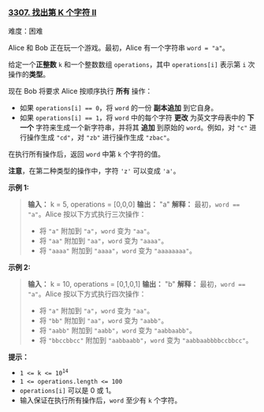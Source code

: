 ### [3307\. 找出第 K 个字符 II](https://leetcode.cn/problems/find-the-k-th-character-in-string-game-ii/)

难度：困难

Alice 和 Bob 正在玩一个游戏。最初，Alice 有一个字符串 `word = "a"`。

给定一个**正整数** `k` 和一个整数数组 `operations`，其中 `operations[i]` 表示第 `i` 次操作的**类型**。

现在 Bob 将要求 Alice 按顺序执行 **所有** 操作：

- 如果 `operations[i] == 0`，将 `word` 的一份 **副本追加** 到它自身。
- 如果 `operations[i] == 1`，将 `word` 中的每个字符 **更改** 为英文字母表中的 **下一个** 字符来生成一个新字符串，并将其 **追加** 到原始的 `word`。例如，对 `"c"` 进行操作生成 `"cd"`，对 `"zb"` 进行操作生成 `"zbac"`。

在执行所有操作后，返回 `word` 中第 `k` 个字符的值。

**注意**，在第二种类型的操作中，字符 `'z'` 可以变成 `'a'`。

**示例 1:**

> **输入：** k = 5, operations = [0,0,0]
> **输出：** "a"
> **解释：**
> 最初，`word == "a"`。Alice 按以下方式执行三次操作：
>
> - 将 `"a"` 附加到 `"a"`，`word` 变为 `"aa"`。
> - 将 `"aa"` 附加到 `"aa"`，`word` 变为 `"aaaa"`。
> - 将 `"aaaa"` 附加到 `"aaaa"`，`word` 变为 `"aaaaaaaa"`。

**示例 2:**

> **输入：** k = 10, operations = [0,1,0,1]
> **输出：** "b"
> **解释：**
> 最初，`word == "a"`。Alice 按以下方式执行四次操作：
>
> - 将 `"a"` 附加到 `"a"`，`word` 变为 `"aa"`。
> - 将 `"bb"` 附加到 `"aa"`，`word` 变为 `"aabb"`。
> - 将 `"aabb"` 附加到 `"aabb"`，`word` 变为 `"aabbaabb"`。
> - 将 `"bbccbbcc"` 附加到 `"aabbaabb"`，`word` 变为 `"aabbaabbbbccbbcc"`。

**提示：**

- <code>1 <= k <= 10<sup>14</sup></code>
- `1 <= operations.length <= 100`
- `operations[i]` 可以是 0 或 1。
- 输入保证在执行所有操作后，`word` 至少有 `k` 个字符。

